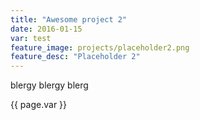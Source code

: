 ```yaml
---
title: "Awesome project 2"
date: 2016-01-15
var: test
feature_image: projects/placeholder2.png
feature_desc: "Placeholder 2"
---
```

blergy blergy blerg

{{ page.var }}
